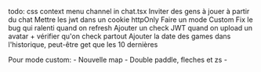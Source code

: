 todo:
css context menu channel in chat.tsx
Inviter des gens à jouer à partir du chat
Mettre les jwt dans un cookie httpOnly
Faire un mode Custom
Fix le bug qui ralenti quand on refresh
Ajouter un check JWT quand on upload un avatar + vérifier qu'on check partout
Ajouter la date des games dans l'historique, peut-être get que les 10 dernières

Pour mode custom:
    - Nouvelle map
    - Double paddle, fleches et zs
    - 
